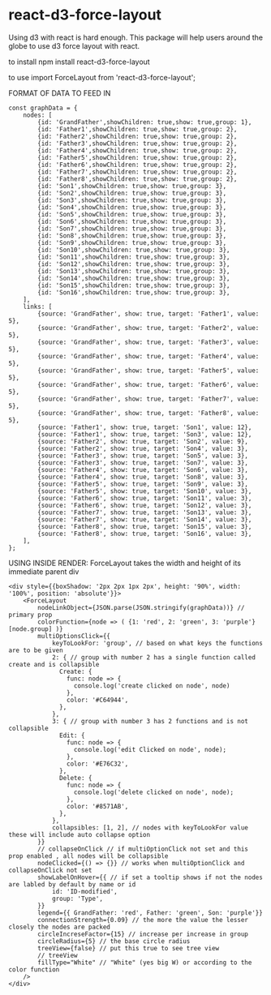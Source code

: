 # react-d3-force-layout
Using d3 with react is hard enough. This package will help users around the globe to use d3 force layout with react.

to install
npm install react-d3-force-layout

to use
import ForceLayout from 'react-d3-force-layout';

FORMAT OF DATA TO FEED IN


   
    const graphData = {
        nodes: [
            {id: 'GrandFather',showChildren: true,show: true,group: 1},
            {id: 'Father1',showChildren: true,show: true,group: 2},
            {id: 'Father2',showChildren: true,show: true,group: 2},
            {id: 'Father3',showChildren: true,show: true,group: 2},
            {id: 'Father4',showChildren: true,show: true,group: 2},
            {id: 'Father5',showChildren: true,show: true,group: 2},
            {id: 'Father6',showChildren: true,show: true,group: 2},
            {id: 'Father7',showChildren: true,show: true,group: 2},
            {id: 'Father8',showChildren: true,show: true,group: 2},
            {id: 'Son1',showChildren: true,show: true,group: 3},
            {id: 'Son2',showChildren: true,show: true,group: 3},
            {id: 'Son3',showChildren: true,show: true,group: 3},
            {id: 'Son4',showChildren: true,show: true,group: 3},
            {id: 'Son5',showChildren: true,show: true,group: 3},
            {id: 'Son6',showChildren: true,show: true,group: 3},
            {id: 'Son7',showChildren: true,show: true,group: 3},
            {id: 'Son8',showChildren: true,show: true,group: 3},
            {id: 'Son9',showChildren: true,show: true,group: 3},
            {id: 'Son10',showChildren: true,show: true,group: 3},
            {id: 'Son11',showChildren: true,show: true,group: 3},
            {id: 'Son12',showChildren: true,show: true,group: 3},
            {id: 'Son13',showChildren: true,show: true,group: 3},
            {id: 'Son14',showChildren: true,show: true,group: 3},
            {id: 'Son15',showChildren: true,show: true,group: 3},
            {id: 'Son16',showChildren: true,show: true,group: 3},
        ],
        links: [
            {source: 'GrandFather', show: true, target: 'Father1', value: 5},
            {source: 'GrandFather', show: true, target: 'Father2', value: 5},
            {source: 'GrandFather', show: true, target: 'Father3', value: 5},
            {source: 'GrandFather', show: true, target: 'Father4', value: 5},
            {source: 'GrandFather', show: true, target: 'Father5', value: 5},
            {source: 'GrandFather', show: true, target: 'Father6', value: 5},
            {source: 'GrandFather', show: true, target: 'Father7', value: 5},
            {source: 'GrandFather', show: true, target: 'Father8', value: 5},
            {source: 'Father1', show: true, target: 'Son1', value: 12},
            {source: 'Father1', show: true, target: 'Son3', value: 12},
            {source: 'Father2', show: true, target: 'Son2', value: 9},
            {source: 'Father2', show: true, target: 'Son4', value: 3},
            {source: 'Father3', show: true, target: 'Son5', value: 3},
            {source: 'Father3', show: true, target: 'Son7', value: 3},
            {source: 'Father4', show: true, target: 'Son6', value: 3},
            {source: 'Father4', show: true, target: 'Son8', value: 3},
            {source: 'Father5', show: true, target: 'Son9', value: 3},
            {source: 'Father5', show: true, target: 'Son10', value: 3},
            {source: 'Father6', show: true, target: 'Son11', value: 3},
            {source: 'Father6', show: true, target: 'Son12', value: 3},
            {source: 'Father7', show: true, target: 'Son13', value: 3},
            {source: 'Father7', show: true, target: 'Son14', value: 3},
            {source: 'Father8', show: true, target: 'Son15', value: 3},
            {source: 'Father8', show: true, target: 'Son16', value: 3},
        ],
    };

USING INSIDE RENDER:
ForceLayout takes the width and height of its immediate parent div


    <div style={{boxShadow: '2px 2px 1px 2px', height: '90%', width: '100%', position: 'absolute'}}>
        <ForceLayout
            nodeLinkObject={JSON.parse(JSON.stringify(graphData))} // primary prop
            colorFunction={node => ( {1: 'red', 2: 'green', 3: 'purple'}[node.group] )}
            multiOptionsClick={{
                keyToLookFor: 'group', // based on what keys the functions are to be given
                2: { // group with number 2 has a single function called create and is collapsible
                  Create: {
                    func: node => {
                      console.log('create clicked on node', node)
                    },
                    color: '#C64944',
                  },
                },
                3: { // group with number 3 has 2 functions and is not collapsible
                  Edit: {
                    func: node => {
                      console.log('edit Clicked on node', node);
                    },
                    color: '#E76C32',
                  },
                  Delete: {
                    func: node => {
                      console.log('delete clicked on node', node);
                    },
                    color: '#8571AB',
                  },
                },
                collapsibles: [1, 2], // nodes with keyToLookFor value these will include auto collapse option
            }}
            // collapseOnClick // if multiOptionClick not set and this prop enabled , all nodes will be collapsible
            nodeClicked={() => {}} // works when multiOptionClick and collapseOnClick not set
            showLabelOnHover={{ // if set a tooltip shows if not the nodes are labled by default by name or id
                id: 'ID-modified',
                group: 'Type',
            }}
            legend={{ GrandFather: 'red', Father: 'green', Son: 'purple'}}
            connectionStrength={0.09} // the more the value the lesser closely the nodes are packed
            circleIncreseFactor={15} // increase per increase in group
            circleRadius={5} // the base circle radius
            treeView={false} // put this true to see tree view
            // treeView
            fillType="White" // "White" (yes big W) or according to the color function
        />   
    </div>